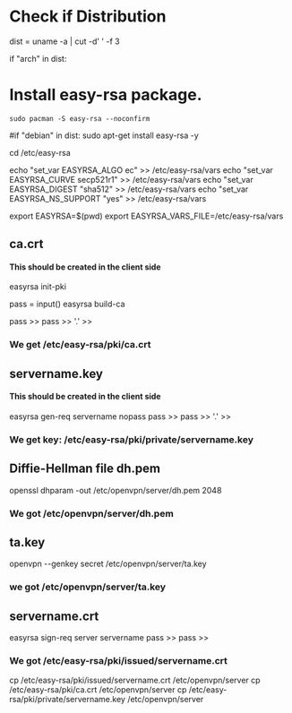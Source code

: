 # Check if Distribution

dist = uname -a | cut -d' ' -f 3

if "arch" in dist:

# Install easy-rsa package.
	sudo pacman -S easy-rsa --noconfirm

#if "debian" in dist:
	sudo apt-get install easy-rsa -y

cd /etc/easy-rsa

echo "set_var EASYRSA_ALGO ec" >> /etc/easy-rsa/vars
echo "set_var EASYRSA_CURVE secp521r1" >> /etc/easy-rsa/vars
echo "set_var EASYRSA_DIGEST "sha512" >> /etc/easy-rsa/vars
echo "set_var EASYRSA_NS_SUPPORT "yes" >> /etc/easy-rsa/vars


export EASYRSA=$(pwd)
export EASYRSA_VARS_FILE=/etc/easy-rsa/vars

## ca.crt
#### This should be created in the client side

easyrsa init-pki

pass = input()
easyrsa build-ca

pass >>
pass >>
'.' >> 

### We get /etc/easy-rsa/pki/ca.crt

## servername.key
#### This should be created in the client side

easyrsa gen-req servername nopass
pass >>
pass >>
'.' >>

### We get key: /etc/easy-rsa/pki/private/servername.key

## Diffie-Hellman file dh.pem
openssl dhparam -out /etc/openvpn/server/dh.pem 2048

### We got /etc/openvpn/server/dh.pem 

## ta.key
 openvpn --genkey secret /etc/openvpn/server/ta.key

### we got /etc/openvpn/server/ta.key

## servername.crt

easyrsa sign-req server servername
pass >>
pass >>

### We got /etc/easy-rsa/pki/issued/servername.crt

cp /etc/easy-rsa/pki/issued/servername.crt /etc/openvpn/server
cp /etc/easy-rsa/pki/ca.crt /etc/openvpn/server
cp /etc/easy-rsa/pki/private/servername.key /etc/openvpn/server



















